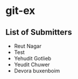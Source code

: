 # git-ex

## List of Submitters

- Reut Nagar
- Test
- Yehudit Gotlieb
- Yeudit Chuwer
- Devora buxenboim
